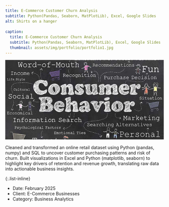 ```yaml
---
title: E-Commerce Customer Churn Analysis
subtitle: Python(Pandas, Seaborn, MatPlotLib), Excel, Google Slides
alt: Shirts on a hanger

caption:
  title: E-Commerce Customer Churn Analysis
  subtitle: Python(Pandas, Seaborn, MatPlotLib), Excel, Google Slides
  thumbnail: assets/img/portfolio/portfolio1.jpg
---
```


[![Shirts on a hanger](assets/img/portfolio/portfolio1.jpg)](https://github.com/JulianVB3102/ECommerceCustBehavior)

Cleaned and transformed an online retail dataset using Python (pandas, numpy) and SQL to uncover customer purchasing patterns and risk of churn. Built visualizations in Excel and Python (matplotlib, seaborn) to highlight key drivers of retention and revenue growth, translating raw data into actionable business insights. 

{:.list-inline}
- Date: February 2025  
- Client: E-Commerce Businesses  
- Category: Business Analytics

